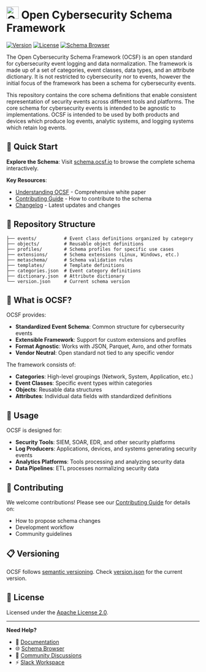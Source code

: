 # <img src="ocsf.png" alt="OCSF Logo" width="32"/> Open Cybersecurity Schema Framework

[![Version](https://img.shields.io/badge/version-1.7.0--dev-blue.svg)](version.json)
[![License](https://img.shields.io/badge/license-Apache%202.0-green.svg)](LICENSE)
[![Schema Browser](https://img.shields.io/badge/schema-browser-orange.svg)](https://schema.ocsf.io)

The Open Cybersecurity Schema Framework (OCSF) is an open standard for cybersecurity event logging and data normalization. The framework is made up of a set of categories, event classes, data types, and an attribute dictionary. It is not restricted to cybersecurity nor to events, however the initial focus of the framework has been a schema for cybersecurity events. 

This repository contains the core schema definitions that enable consistent representation of security events across different tools and platforms. The core schema for cybersecurity events is intended to be agnostic to implementations. OCSF is intended to be used by both products and devices which produce log events, analytic systems, and logging systems which retain log events.

## 🚀 Quick Start

**Explore the Schema**: Visit [schema.ocsf.io](https://schema.ocsf.io) to browse the complete schema interactively.

**Key Resources**:
- [Understanding OCSF](https://github.com/ocsf/ocsf-docs/blob/main/overview/understanding-ocsf.md) - Comprehensive white paper
- [Contributing Guide](CONTRIBUTING.md) - How to contribute to the schema
- [Changelog](CHANGELOG.md) - Latest updates and changes

## 📁 Repository Structure

```
├── events/          # Event class definitions organized by category
├── objects/         # Reusable object definitions
├── profiles/        # Schema profiles for specific use cases
├── extensions/      # Schema extensions (Linux, Windows, etc.)
├── metaschema/      # Schema validation rules
├── templates/       # Template definitions
├── categories.json  # Event category definitions
├── dictionary.json  # Attribute dictionary
└── version.json     # Current schema version
```

## 🎯 What is OCSF?

OCSF provides:
- **Standardized Event Schema**: Common structure for cybersecurity events
- **Extensible Framework**: Support for custom extensions and profiles  
- **Format Agnostic**: Works with JSON, Parquet, Avro, and other formats
- **Vendor Neutral**: Open standard not tied to any specific vendor

The framework consists of:
- **Categories**: High-level groupings (Network, System, Application, etc.)
- **Event Classes**: Specific event types within categories
- **Objects**: Reusable data structures
- **Attributes**: Individual data fields with standardized definitions

## 🔧 Usage

OCSF is designed for:
- **Security Tools**: SIEM, SOAR, EDR, and other security platforms
- **Log Producers**: Applications, devices, and systems generating security events
- **Analytics Platforms**: Tools processing and analyzing security data
- **Data Pipelines**: ETL processes normalizing security data

## 🤝 Contributing

We welcome contributions! Please see our [Contributing Guide](CONTRIBUTING.md) for details on:
- How to propose schema changes
- Development workflow
- Community guidelines

## 📋 Versioning

OCSF follows [semantic versioning](https://semver.org/). Check [version.json](version.json) for the current version.

## 📄 License

Licensed under the [Apache License 2.0](LICENSE).

---

**Need Help?** 
- 📖 [Documentation](https://github.com/ocsf/ocsf-docs)
- 🌐 [Schema Browser](https://schema.ocsf.io)
- 💬 [Community Discussions](https://github.com/ocsf/ocsf-schema/discussions)
- ⚡ [Slack Workspace](https://github.com/ocsf#slack-workspace)
